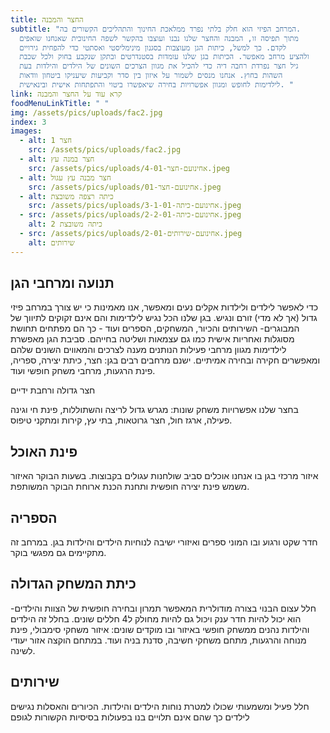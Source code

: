 ```yaml
---
title: החצר והמבנה
subtitle: "המרחב הפיזי הוא חלק בלתי נפרד ממלאכת החינוך והתהליכים הקשורים בה.
  מתוך תפיסה זו, המבנה והחצר שלנו נבנו ועוצבו בהקשר לשפה החינוכית שאנחנו שואפים
  לקדם. כך למשל, כיתות הגן מעוצבות בסגנון מינימליסטי ואסתטי כדי להפחית גירויים
  ולהציע מרחב מאפשר. הכיתות בגן שלנו עומדות בסטנדרטים ובתקן שנקבע בחוק ולכל שכבת
  גיל חצר נפרדת רחבה דיה כדי להכיל את מגוון הצרכים השונים של הילדים והילדות בעת
  השהות בחוץ. אנחנו מנסים לשמור על איזון בין סדר וקביעות שיעניקו ביטחון וודאות
  לילדימות לחופש ומגוון אפשרויות בחירה שיאפשרו ביטוי והתפתחות אישית ובינאישית. "
link: קרא עוד על החצר והמבנה
foodMenuLinkTitle: " "
img: /assets/pics/uploads/fac2.jpg
index: 3
images:
  - alt: חצר 1
    src: /assets/pics/uploads/fac2.jpg
  - alt: חצר במנה עץ
    src: /assets/pics/uploads/אחינועם-חצר-4-01.jpeg
  - alt: חצר מבנה עץ עגול
    src: /assets/pics/uploads/אחינועם-חצר-01.jpeg
  - alt: כיתה רצפה משובצת
    src: /assets/pics/uploads/אחינועם-כיתה-3-1-01.jpeg
  - src: /assets/pics/uploads/אחינועם-כיתה-2-2-01.jpeg
    alt: כיתה משובצת 2
  - src: /assets/pics/uploads/אחינועם-שירותים-2-01.jpeg
    alt: שירותים
---
```


## תנועה ומרחבי הגן

כדי לאפשר לילדים ולילדות אקלים נעים ומאפשר, אנו מאמינות כי יש צורך במרחב פיזי גדול (אך לא מדי) זורם ונגיש.
בגן שלנו הכל נגיש לילדימות והם אינם זקוקים לתיווך של המבוגרים- השירותים והכיור, המשחקים, הספרים ועוד - כך הם מפתחים תחושת מסוגלות ואחריות אישית כמו גם עצמאות ושליטה בחייהם.
סביבת הגן מאפשרת לילדימות מגוון מרחבי פעילות הנותנים מענה לצרכים והמאווים השונים שלהם ומאפשרים חקירה ובחירה אמיתיים. ישנם מרחבים רבים בגן: חצר, כיתת יצירה, ספריה, פינת הרגעות, מרחבי משחק חופשי ועוד.

חצר גדולה ורחבת ידיים

בחצר שלנו אפשרויות משחק שונות: מגרש גדול לריצה והשתוללות, פינת חי וגינה פעילה, ארגז חול, חצר גרוטאות, בתי עץ, קירות ומתקני טיפוס.

## פינת האוכל

איזור מרכזי בגן בו אנחנו אוכלים סביב שולחנות עגולים בקבוצות. בשעות הבוקר האיזור משמש פינת יצירה חופשית ותחנת הכנת ארוחת הבוקר המשותפת.

## הספריה

חדר שקט ורגוע ובו המוני ספרים ואיזורי ישיבה לנוחיות הילדים והילדות בגן. במרחב זה מתקיימים גם מפגשי בוקר.

## כיתת המשחק הגדולה

חלל עצום הבנוי בצורה מודולרית המאפשר תמרון ובחירה חופשית של הצוות והילדים- הוא יכול להיות חדר ענק ויכול גם להיות מחולק ל4 חללים שונים.
בחלל זה הילדים והילדות נהנים ממשחק חופשי באיזור ובו מוקדים שונים: איזור משחקי סימבולי, פינת מנוחה והרגעות, מתחם משחקי חשיבה, סדנת בניה ועוד.
במתחם הוקצה אזור יעודי לשינה.

## שירותים

חלל פעיל ומשמעותי שכולו למטרת נוחות הילדים והילדות. הכיורים והאסלות נגישים לילדים כך שהם אינם תלויים בנו בפעולות בסיסיות הקשורות לגופם
